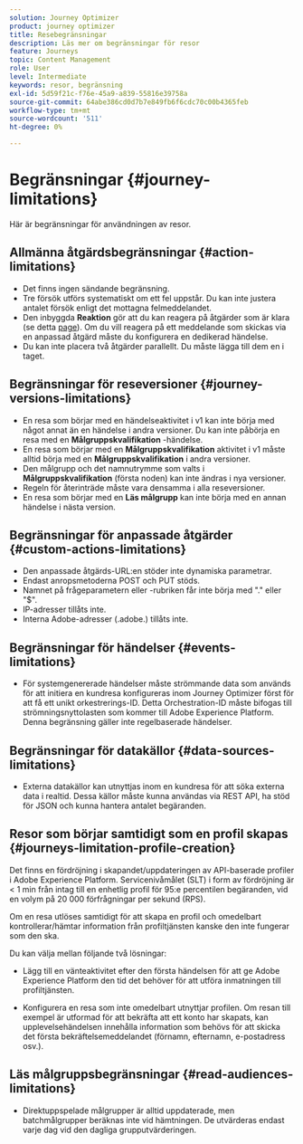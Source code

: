 ```yaml
---
solution: Journey Optimizer
product: journey optimizer
title: Resebegränsningar
description: Läs mer om begränsningar för resor
feature: Journeys
topic: Content Management
role: User
level: Intermediate
keywords: resor, begränsning
exl-id: 5d59f21c-f76e-45a9-a839-55816e39758a
source-git-commit: 64abe386cd0d7b7e849fb6f6cdc70c00b4365feb
workflow-type: tm+mt
source-wordcount: '511'
ht-degree: 0%

---
```


# Begränsningar {#journey-limitations}

Här är begränsningar för användningen av resor.

## Allmänna åtgärdsbegränsningar {#action-limitations}

* Det finns ingen sändande begränsning. 
* Tre försök utförs systematiskt om ett fel uppstår. Du kan inte justera antalet försök enligt det mottagna felmeddelandet. 
* Den inbyggda **Reaktion** gör att du kan reagera på åtgärder som är klara (se detta [page](../building-journeys/reaction-events.md)). Om du vill reagera på ett meddelande som skickas via en anpassad åtgärd måste du konfigurera en dedikerad händelse. 
* Du kan inte placera två åtgärder parallellt. Du måste lägga till dem en i taget.

## Begränsningar för reseversioner {#journey-versions-limitations}

* En resa som börjar med en händelseaktivitet i v1 kan inte börja med något annat än en händelse i andra versioner. Du kan inte påbörja en resa med en **Målgruppskvalifikation** -händelse.
* En resa som börjar med en **Målgruppskvalifikation** aktivitet i v1 måste alltid börja med en **Målgruppskvalifikation** i andra versioner.
* Den målgrupp och det namnutrymme som valts i **Målgruppskvalifikation** (första noden) kan inte ändras i nya versioner.
* Regeln för återinträde måste vara densamma i alla reseversioner.
* En resa som börjar med en **Läs målgrupp** kan inte börja med en annan händelse i nästa version.

## Begränsningar för anpassade åtgärder {#custom-actions-limitations}

* Den anpassade åtgärds-URL:en stöder inte dynamiska parametrar. 
* Endast anropsmetoderna POST och PUT stöds. 
* Namnet på frågeparametern eller -rubriken får inte börja med &quot;.&quot; eller &quot;$&quot;. 
* IP-adresser tillåts inte. 
* Interna Adobe-adresser (.adobe.) tillåts inte.

## Begränsningar för händelser {#events-limitations}

* För systemgenererade händelser måste strömmande data som används för att initiera en kundresa konfigureras inom Journey Optimizer först för att få ett unikt orkestrerings-ID. Detta Orchestration-ID måste bifogas till strömningsnyttolasten som kommer till Adobe Experience Platform. Denna begränsning gäller inte regelbaserade händelser.

## Begränsningar för datakällor {#data-sources-limitations}

* Externa datakällor kan utnyttjas inom en kundresa för att söka externa data i realtid. Dessa källor måste kunna användas via REST API, ha stöd för JSON och kunna hantera antalet begäranden.

## Resor som börjar samtidigt som en profil skapas {#journeys-limitation-profile-creation}

Det finns en fördröjning i skapandet/uppdateringen av API-baserade profiler i Adobe Experience Platform. Servicenivåmålet (SLT) i form av fördröjning är &lt; 1 min från intag till en enhetlig profil för 95:e percentilen begäranden, vid en volym på 20 000 förfrågningar per sekund (RPS).

Om en resa utlöses samtidigt för att skapa en profil och omedelbart kontrollerar/hämtar information från profiltjänsten kanske den inte fungerar som den ska.

Du kan välja mellan följande två lösningar:

* Lägg till en vänteaktivitet efter den första händelsen för att ge Adobe Experience Platform den tid det behöver för att utföra inmatningen till profiltjänsten.

* Konfigurera en resa som inte omedelbart utnyttjar profilen. Om resan till exempel är utformad för att bekräfta att ett konto har skapats, kan upplevelsehändelsen innehålla information som behövs för att skicka det första bekräftelsemeddelandet (förnamn, efternamn, e-postadress osv.).

## Läs målgruppsbegränsningar {#read-audiences-limitations}

* Direktuppspelade målgrupper är alltid uppdaterade, men batchmålgrupper beräknas inte vid hämtningen. De utvärderas endast varje dag vid den dagliga grupputvärderingen.
